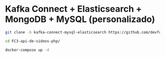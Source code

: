 # Kafka Connect + Elasticsearch + MongoDB + MySQL (personalizado)

```bash
git clone -b kafka-connect-mysql-elasticsearch https://github.com/devfullcycle/FC3-api-de-videos-php
```
```bash
cd FC3-api-de-videos-php/
```
```bash
docker-compose up -d
```
